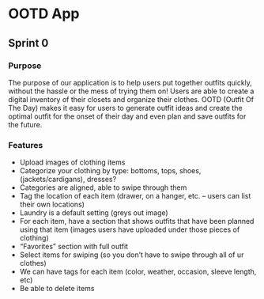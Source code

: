 # OOTD App
## Sprint 0
### Purpose
The purpose of our application is to help users put together outfits quickly, without the hassle or the mess of trying them on! Users are able to create a digital inventory of their closets and organize their clothes. OOTD (Outfit Of The Day) makes it easy for users to generate outfit ideas and create the optimal outfit for the onset of their day and even plan and save outfits for the future.  

### Features
* Upload images of clothing items
* Categorize your clothing by type: bottoms, tops, shoes, (jackets/cardigans), dresses?
* Categories are aligned, able to swipe through them
* Tag the location of each item (drawer, on a hanger, etc. – users can list their own locations)
* Laundry is a default setting (greys out image)
* For each item, have a section that shows outfits that have been planned using that item (images users have uploaded under those pieces of clothing)
* “Favorites” section with full outfit
* Select items for swiping (so you don’t have to swipe through all of ur clothes)
* We can have tags for each item (color, weather, occasion, sleeve length, etc)
* Be able to delete items

